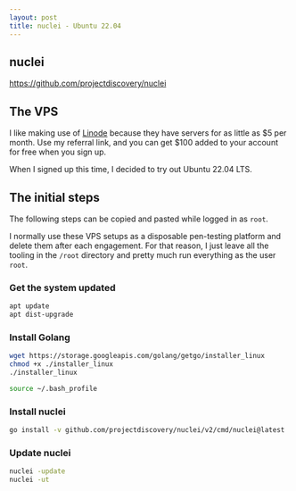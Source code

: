```yaml
---
layout: post
title: nuclei - Ubuntu 22.04
---
```


## nuclei

https://github.com/projectdiscovery/nuclei


## The VPS

I like making use of [Linode](https://www.linode.com/?r=f578c94010b3557b9dd05f29974ae39c049458e0) because they have servers for as little as $5 per month. Use my referral link, and you can get $100 added to your account for free when you sign up.

When I signed up this time, I decided to try out Ubuntu 22.04 LTS.

## The initial steps

The following steps can be copied and pasted while logged in as `root`.

I normally use these VPS setups as a disposable pen-testing platform and delete them after each engagement.  For that reason, I just leave all the tooling in the `/root` directory and pretty much run everything as the user `root`.  

### Get the system updated

```bash
apt update
apt dist-upgrade
```

### Install Golang

```bash
wget https://storage.googleapis.com/golang/getgo/installer_linux
chmod +x ./installer_linux
./installer_linux
```

```bash
source ~/.bash_profile
```

### Install nuclei

```bash
go install -v github.com/projectdiscovery/nuclei/v2/cmd/nuclei@latest
```

### Update nuclei

```bash
nuclei -update
nuclei -ut
```
